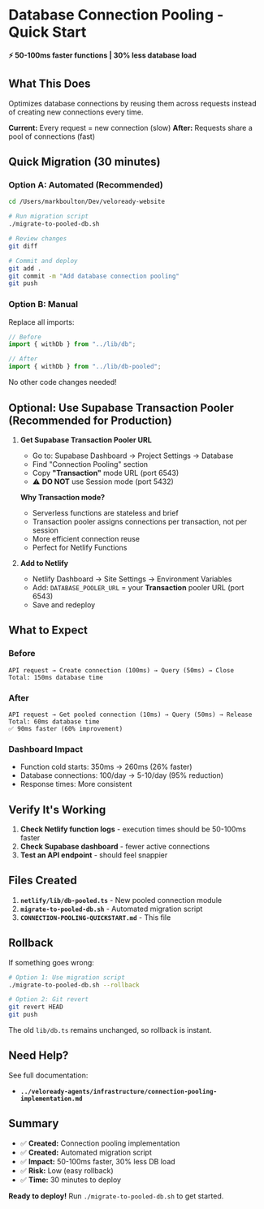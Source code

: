 # Database Connection Pooling - Quick Start

**⚡ 50-100ms faster functions | 30% less database load**

## What This Does

Optimizes database connections by reusing them across requests instead of creating new connections every time.

**Current:** Every request = new connection (slow)
**After:** Requests share a pool of connections (fast)

## Quick Migration (30 minutes)

### Option A: Automated (Recommended)

```bash
cd /Users/markboulton/Dev/veloready-website

# Run migration script
./migrate-to-pooled-db.sh

# Review changes
git diff

# Commit and deploy
git add .
git commit -m "Add database connection pooling"
git push
```

### Option B: Manual

Replace all imports:
```typescript
// Before
import { withDb } from "../lib/db";

// After
import { withDb } from "../lib/db-pooled";
```

No other code changes needed!

## Optional: Use Supabase Transaction Pooler (Recommended for Production)

1. **Get Supabase Transaction Pooler URL**
   - Go to: Supabase Dashboard → Project Settings → Database
   - Find "Connection Pooling" section
   - Copy **"Transaction"** mode URL (port 6543)
   - ⚠️ **DO NOT** use Session mode (port 5432)

   **Why Transaction mode?**
   - Serverless functions are stateless and brief
   - Transaction pooler assigns connections per transaction, not per session
   - More efficient connection reuse
   - Perfect for Netlify Functions

2. **Add to Netlify**
   - Netlify Dashboard → Site Settings → Environment Variables
   - Add: `DATABASE_POOLER_URL` = your **Transaction** pooler URL (port 6543)
   - Save and redeploy

## What to Expect

### Before
```
API request → Create connection (100ms) → Query (50ms) → Close
Total: 150ms database time
```

### After
```
API request → Get pooled connection (10ms) → Query (50ms) → Release
Total: 60ms database time
✅ 90ms faster (60% improvement)
```

### Dashboard Impact
- Function cold starts: 350ms → 260ms (26% faster)
- Database connections: 100/day → 5-10/day (95% reduction)
- Response times: More consistent

## Verify It's Working

1. **Check Netlify function logs** - execution times should be 50-100ms faster
2. **Check Supabase dashboard** - fewer active connections
3. **Test an API endpoint** - should feel snappier

## Files Created

1. **`netlify/lib/db-pooled.ts`** - New pooled connection module
2. **`migrate-to-pooled-db.sh`** - Automated migration script
3. **`CONNECTION-POOLING-QUICKSTART.md`** - This file

## Rollback

If something goes wrong:

```bash
# Option 1: Use migration script
./migrate-to-pooled-db.sh --rollback

# Option 2: Git revert
git revert HEAD
git push
```

The old `lib/db.ts` remains unchanged, so rollback is instant.

## Need Help?

See full documentation:
- **`../veloready-agents/infrastructure/connection-pooling-implementation.md`**

## Summary

- ✅ **Created:** Connection pooling implementation
- ✅ **Created:** Automated migration script
- ✅ **Impact:** 50-100ms faster, 30% less DB load
- ✅ **Risk:** Low (easy rollback)
- ✅ **Time:** 30 minutes to deploy

**Ready to deploy!** Run `./migrate-to-pooled-db.sh` to get started.
